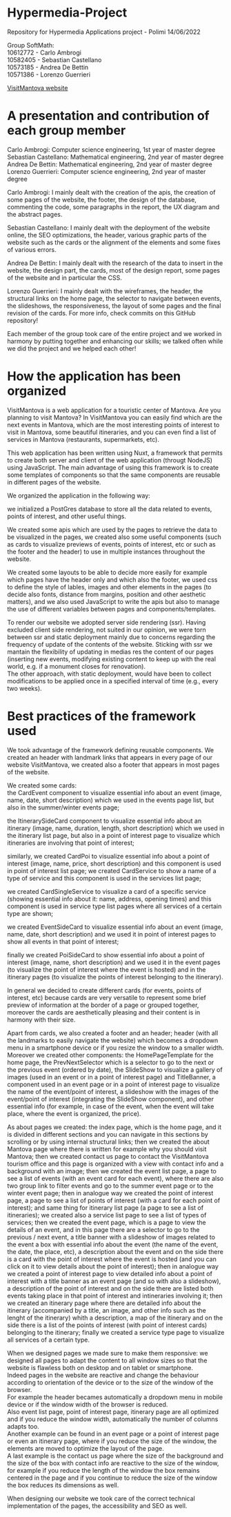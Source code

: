 # Hypermedia-Project

 Repository for Hypermedia Applications project - Polimi 14/06/2022
 
 Group SoftMath:  
 10612772 - Carlo Ambrogi  
 10582405 - Sebastian Castellano  
 10573185 - Andrea De Bettin  
 10571386 - Lorenzo Guerrieri  
 
 [VisitMantova website](https://soft-math.herokuapp.com/)  

# A presentation and contribution of each group member

Carlo Ambrogi: Computer science engineering, 1st year of master degree  
Sebastian Castellano: Mathematical engineering, 2nd year of master degree  
Andrea De Bettin: Mathematical engineering, 2nd year of master degree  
Lorenzo Guerrieri: Computer science engineering, 2nd year of master degree  


Carlo Ambrogi: I mainly dealt with the creation of the apis, the creation of some pages of the website, the footer, the design of the database, commenting the code, some paragraphs in the report, the UX diagram and the abstract pages.  

Sebastian Castellano: I mainly dealt with the deployment of the website online, the SEO optimizations, the header, various graphic parts of the website such as the cards or the alignment of the elements and some fixes of various errors.   

Andrea De Bettin: I mainly dealt with the research of the data to insert in the website, the design part, the cards, most of the design report, some pages of the website and in particular the CSS.  

Lorenzo Guerrieri: I mainly dealt with the wireframes, the header, the structural links on the home page, the selector to navigate between events, the slideshows, the responsiveness, the layout of some pages and the final revision of the cards.
For more info, check commits on this GitHub repository!  


Each member of the group took care of the entire project and we worked in harmony by putting together and enhancing our skills; we talked often while we did the project and we helped each other!  

# How the application has been organized

VisitMantova is a web application for a touristic center of Mantova. Are you planning to visit Mantova? In VisitMantova you can easily find which are the next events in Mantova, which are the most interesting points of interest to visit in Mantova, some beautiful itineraries, and you can even find a list of services in Mantova (restaurants, supermarkets, etc).

This web application has been written using Nuxt, a framework that permits to create both server and client of the web application (througt NodeJS) using JavaScript. The main advantage of using this framework is to create some templates of components so that the same components are reusable in different pages of the website.

We organized the application in the following way:  

we initialized a PostGres database to store all the data related to events, points of interest, and other useful things. 

We created some apis which are used by the pages to retrieve the data to be visualized in the pages, we created also some useful components (such as cards to visualize previews of events, points of interest, etc or such as the footer and the header) to use in multiple instances throughout the website.  

We created some layouts to be able to decide more easily for example which pages have the header only and which also the footer, we used css to define the style of lables, images and other elements in the pages (to decide also fonts, distance from margins, position and other aesthetic matters), and we also used JavaScript to write the apis but also to manage the use of different variables between pages and components/templates.

To render our website we adopted server side rendering (ssr). Having excluded client side rendering, not suited in our opinion, we were torn between ssr and static deployment mainly due to concerns regarding the frequency of update of the contents of the website.   Sticking with ssr we mantain the flexibility of updating in medias res the content of our pages (inserting new events, modifying existing content to keep up with the real world, e.g. if a monument closes for renovation).  
The other approach, with static deployment, would have been to collect modifications to be applied once in a specified interval of time (e.g., every two weeks).

# Best practices of the framework used

We took advantage of the framework defining reusable components. We created an header with landmark links that appears in every page of our website VisitMantova, we created also a footer that appears in most pages of the website.

We created some cards:  
the CardEvent component to visualize essential info about an event (image, name, date, short description) which we used in the events page list, but also in the summer/winter events page;  

the ItinerarySideCard component to visualize essential info about an itinerary (image, name, duration, length, short description) which we used in the itinerary list page, but also in a point of interest page to visualize which itineraries are involving that point of interest;  

similarly, we created CardPoi to visualize essential info about a point of interest (image, name, price, short description) and this component is used in point of interest list page; we created CardService to show a name of a type of service and this component is used in the services list page;  

we created CardSingleService to visualize a card of a specific service (showing essential info about it: name, address, opening times) and this component is used in service type list pages where all services of a certain type are shown;  

we created EventSideCard to visualize essential info about an event (image, name, date, short description) and we used it in point of interest pages to show all events in that point of interest; 

finally we created PoiSideCard to show essential info about a point of interest (image, name, short description) and we used it in the event pages (to visualize the point of interest where the event is hosted) and in the itinerary pages (to visualize the points of interest belonging to the itinerary).

In general we decided to create different cards (for events, points of interest, etc) because cards are very versatile to represent some brief preview of information at the border of a page or grouped together, moreover the cards are aesthetically pleasing and their content is in harmony with their size.


Apart from cards, we also created a footer and an header; header (with all the landmarks to easily navigate the website) which becomes a dropdown menu in a smartphone device or if you resize the window to a smaller width.   
Moreover we created other components: the HomePageTemplate for the home page, the PrevNextSelector which is a selector to go to the next or the previous event (ordered by date), the SlideShow to visualize a gallery of images (used in an event or in a point of interest page) and TitleBanner, a component used in an event page or in a point of interest page to visualize the name of the event/point of interest, a slideshow with the images of the event/point of interest (integrating the SlideShow component), and other essential info (for example, in case of the event, when the event will take place, where the event is organized, the price).

As about pages we created:
the index page, which is the home page, and it is divided in different sections and you can navigate in this sections by scrolling or by using internal structural links; then we created the about Mantova page where there is written for example why you should visit Mantova; then we created contact us page to contact the VisitMantova tourism office and this page is organized with a view with contact info and a background with an image; then we created the event list page, a page to see a list of events (with an event card for each event), where there are also two group link to filter events and go to the summer event page or to the winter event page; then in analogue way we created the point of interest page, a page to see a list of points of interest (with a card for each point of interest); and same thing for itinerary list page (a page to see a list of itineraries); we created also a service list page to see a list of types of services; then we created the event page, which is a page to view the details of an event, and in this page there are a selector to go to the previous / next event, a title banner with a slideshow of images related to the event a box with essential info about the event (the name of the event, the date, the place, etc), a description about the event and on the side there is a card with the point of interest where the event is hosted (and you can click on it to view details about the point of interest); then in analogue way we created a point of interest page to view detailed info about a point of interest with a title banner as an event page (and so with also a slideshow), a description of the point of interest and on the side there are listed both events taking place in that point of interest and intineraries involving it; then we created an itinerary page where there are detailed info about the itinerary (accompanied by a title, an image, and other info such as the lenght of the itinerary) whith a description, a map of the itinerary and on the side there is a list of the points of interest (with point of interest cards) belonging to the itinerary; finally we created a service type page to visualize all services of a certain type.

When we designed pages we made sure to make them responsive: we designed all pages to adapt the content to all window sizes so that the website is flawless both on desktop and on tablet or smartphone.  
Indeed pages in the website are reactive and change the behaviour according to orientation of the device or to the size of the window of the browser.  
For example the header becames automatically a dropdown menu in mobile device or if the window width of the browser is reduced.  
Also event list page, point of interest page, itinerary page are all optimized and if you reduce the window width, automatically the number of columns adapts too.  
Another example can be found in an event page or a point of interest page or even an itinerary page, where if you reduce the size of the window, the elements are moved to optimize the layout of the page.  
A last example is the contact us page where the size of the background and the size of the box with contact info are reactive to the size of the window, for example if you reduce the length of the window the box remains centered in the page and if you continue to reduce the size of the window the box reduces its dimensions as well.  

When designing our website we took care of the correct technical implementation of the pages, the accessibility and SEO as well.
